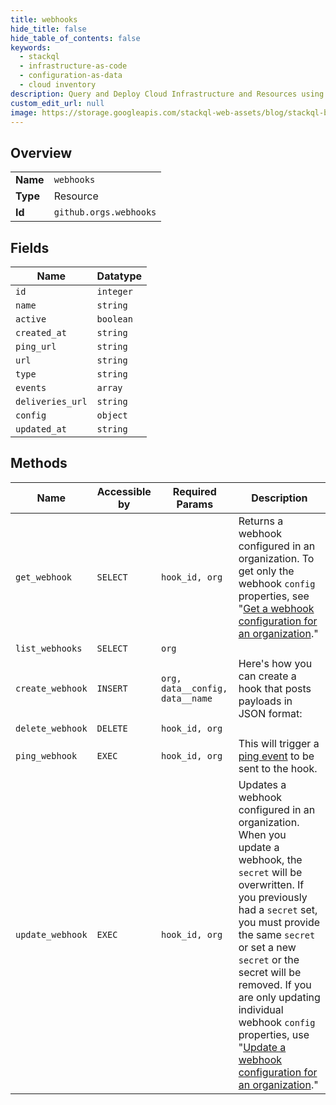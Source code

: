 ```yaml
---
title: webhooks
hide_title: false
hide_table_of_contents: false
keywords:
  - stackql
  - infrastructure-as-code
  - configuration-as-data
  - cloud inventory
description: Query and Deploy Cloud Infrastructure and Resources using SQL
custom_edit_url: null
image: https://storage.googleapis.com/stackql-web-assets/blog/stackql-blog-post-featured-image.png
---
```

  
    

## Overview
<table><tbody>
<tr><td><b>Name</b></td><td><code>webhooks</code></td></tr>
<tr><td><b>Type</b></td><td>Resource</td></tr>
<tr><td><b>Id</b></td><td><code>github.orgs.webhooks</code></td></tr>
</tbody></table>

## Fields
| Name | Datatype |
| ---- | -------- |
| `id` | `integer` |
| `name` | `string` |
| `active` | `boolean` |
| `created_at` | `string` |
| `ping_url` | `string` |
| `url` | `string` |
| `type` | `string` |
| `events` | `array` |
| `deliveries_url` | `string` |
| `config` | `object` |
| `updated_at` | `string` |
## Methods
| Name | Accessible by | Required Params | Description |
| ---- | ------------- | --------------- | ----------- |
| `get_webhook` | `SELECT` | `hook_id, org` | Returns a webhook configured in an organization. To get only the webhook `config` properties, see "[Get a webhook configuration for an organization](/rest/reference/orgs#get-a-webhook-configuration-for-an-organization)." |
| `list_webhooks` | `SELECT` | `org` |  |
| `create_webhook` | `INSERT` | `org, data__config, data__name` | Here's how you can create a hook that posts payloads in JSON format: |
| `delete_webhook` | `DELETE` | `hook_id, org` |  |
| `ping_webhook` | `EXEC` | `hook_id, org` | This will trigger a [ping event](https://docs.github.com/webhooks/#ping-event) to be sent to the hook. |
| `update_webhook` | `EXEC` | `hook_id, org` | Updates a webhook configured in an organization. When you update a webhook, the `secret` will be overwritten. If you previously had a `secret` set, you must provide the same `secret` or set a new `secret` or the secret will be removed. If you are only updating individual webhook `config` properties, use "[Update a webhook configuration for an organization](/rest/reference/orgs#update-a-webhook-configuration-for-an-organization)." |

